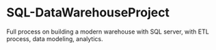 # SQL-DataWarehouseProject
Full process on building a modern warehouse with SQL server, with ETL process, data modeling, analytics.

